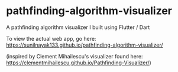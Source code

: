 # pathfinding-algorithm-visualizer

A pathfinding algorithm visualizer I built using Flutter / Dart

To view the actual web app, go here: https://sunilnayak133.github.io/pathfinding-algorithm-visualizer/

(inspired by Clement Mihailescu's visualizer found here: https://clementmihailescu.github.io/Pathfinding-Visualizer/)

